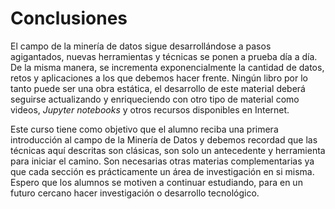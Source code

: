 # Conclusiones

El campo de la minería de datos sigue desarrollándose a pasos agigantados,
nuevas herramientas y técnicas se ponen a prueba día a día. De la misma manera,
se incrementa exponencialmente la cantidad de datos, retos y aplicaciones a los
que debemos hacer frente. Ningún libro por lo tanto puede ser una obra
estática, el desarrollo de este material deberá seguirse actualizando y
enriqueciendo con otro tipo de material como videos, *Jupyter notebooks* y
otros recursos disponibles en Internet.

Este curso tiene como objetivo que el alumno reciba una primera introducción al
campo de la Minería de Datos y debemos recordad que las técnicas aquí descritas
son clásicas, son solo un antecedente y herramienta para iniciar el camino. Son
necesarias otras materias complementarias ya que cada sección es prácticamente
un área de investigación en si misma. Espero que los alumnos se motiven a
continuar estudiando, para en un futuro cercano hacer investigación o
desarrollo tecnológico.
